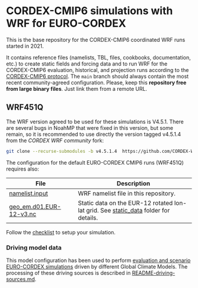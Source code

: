 # CORDEX-CMIP6 simulations with WRF for EURO-CORDEX

This is the base repository for the CORDEX-CMIP6 coordinated WRF runs started in 2021. 

It contains reference files (namelists, TBL, files, cookbooks, documentation, etc.) to create static fields and forcing data and to run WRF for the CORDEX-CMIP6 evaluation, historical, and projection runs according to the [CORDEX-CMIP6 protocol](https://cordex.org/wp-content/uploads/2021/05/CORDEX-CMIP6_exp_design_RCM.pdf).
The `main` branch should always contain the most recent community-agreed configuration.
Please, keep this **repository free from large binary files**. Just link them from a remote URL.

## WRF451Q

The WRF version agreed to be used for these simulations is V4.5.1. There are several bugs in NoahMP that were fixed in this version, but some remain, so it is recommended to use directly the version tagged v4.5.1.4 from the _CORDEX WRF community_ fork:
```bash
git clone --recurse-submodules -b v4.5.1.4  https://github.com/CORDEX-WRF-community/WRF.git
```
The configuration for the default EURO-CORDEX CMIP6 runs (WRF451Q) requires also:

|File | Description |
|-----|-------------|
| [namelist.input](./namelist.input) | WRF namelist file in this repository. |
| [geo_em.d01.EUR-12-v3.nc](https://meteo.unican.es/work/josipa/euro-cordex-cmip6/static_data/geo_em.d01.EUR-12-v3.nc) | Static data on the EUR-12 rotated lon-lat grid. See [static_data](./static_data) folder for details.|

Follow the [checklist](./README-checklist.md) to setup your simulation.

### Driving model data

This model configuration has been used to perform [evaluation and scenario EURO-CORDEX simulations](https://wcrp-cordex.github.io/simulation-status/CORDEX_CMIP6_status_by_experiment.html#EUR-11-eWRFcom) driven by different Global Climate Models. The processing of these driving sources is described in [README-driving-sources.md](./README-driving-sources.md).
